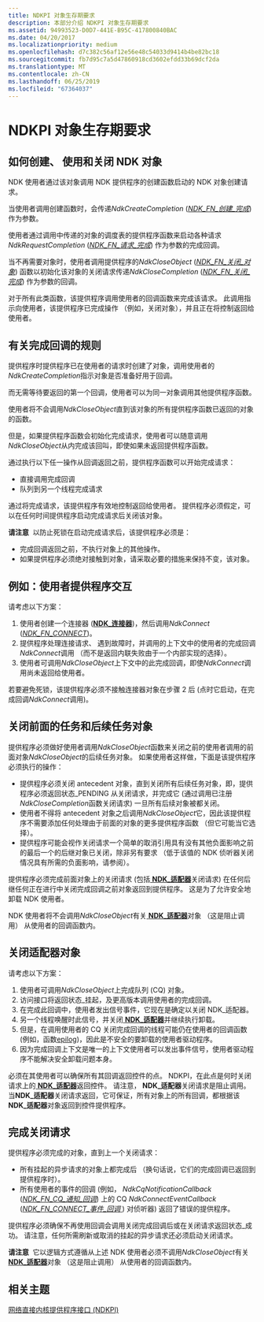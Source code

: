 ```yaml
---
title: NDKPI 对象生存期要求
description: 本部分介绍 NDKPI 对象生存期要求
ms.assetid: 94993523-D0D7-441E-B95C-417800840BAC
ms.date: 04/20/2017
ms.localizationpriority: medium
ms.openlocfilehash: d7c382c56af12e56e48c54033d9414b4be82bc18
ms.sourcegitcommit: fb7d95c7a5d47860918cd3602efdd33b69dcf2da
ms.translationtype: MT
ms.contentlocale: zh-CN
ms.lasthandoff: 06/25/2019
ms.locfileid: "67364037"
---
```

# <a name="ndkpi-object-lifetime-requirements"></a>NDKPI 对象生存期要求


## <a name="how-ndk-objects-are-created-used-and-closed"></a>如何创建、 使用和关闭 NDK 对象


NDK 使用者通过该对象调用 NDK 提供程序的创建函数启动的 NDK 对象创建请求。

当使用者调用创建函数时，会传递*NdkCreateCompletion* ([*NDK\_FN\_创建\_完成*](https://docs.microsoft.com/windows-hardware/drivers/ddi/content/ndkpi/nc-ndkpi-ndk_fn_create_completion)) 作为参数。

使用者通过调用中传递的对象的调度表的提供程序函数来启动各种请求*NdkRequestCompletion* ([*NDK\_FN\_请求\_完成*](https://docs.microsoft.com/windows-hardware/drivers/ddi/content/ndkpi/nc-ndkpi-ndk_fn_request_completion)) 作为参数的完成回调。

当不再需要对象时，使用者调用提供程序的*NdkCloseObject* ([*NDK\_FN\_关闭\_对象*](https://docs.microsoft.com/windows-hardware/drivers/ddi/content/ndkpi/nc-ndkpi-ndk_fn_close_object)) 函数以初始化该对象的关闭请求传递*NdkCloseCompletion* ([*NDK\_FN\_关闭\_完成*](https://docs.microsoft.com/windows-hardware/drivers/ddi/content/ndkpi/nc-ndkpi-ndk_fn_close_completion)) 作为参数的回调。

对于所有此类函数，该提供程序调用使用者的回调函数来完成该请求。 此调用指示向使用者，该提供程序已完成操作 （例如，关闭对象），并且正在将控制返回给使用者。

## <a name="the-rules-for-completion-callbacks"></a>有关完成回调的规则


提供程序时提供程序已在使用者的请求时创建了对象，调用使用者的*NdkCreateCompletion*指示对象是否准备好用于回调。

而无需等待要返回的第一个回调，使用者可以为同一对象调用其他提供程序函数。

使用者将不会调用*NdkCloseObject*直到该对象的所有提供程序函数已返回的对象的函数。

但是，如果提供程序函数会初始化完成请求，使用者可以随意调用*NdkCloseObject*从内完成该回叫，即使如果未返回提供程序函数。

通过执行以下任一操作从回调返回之前，提供程序函数可以开始完成请求：

-   直接调用完成回调
-   队列到另一个线程完成请求

通过将完成请求，该提供程序有效地控制返回给使用者。 提供程序必须假定，可以在任何时间提供程序启动完成请求后关闭该对象。

**请注意**  以防止死锁在启动完成请求后，该提供程序必须是：

-   完成回调返回之前，不执行对象上的其他操作。
-   如果提供程序必须绝对接触到对象，请采取必要的措施来保持不变，该对象。

 

## <a name="example-consumer-provider-interaction"></a>例如：使用者提供程序交互


请考虑以下方案：

1.  使用者创建一个连接器 ([**NDK\_连接器**](https://docs.microsoft.com/windows-hardware/drivers/ddi/content/ndkpi/ns-ndkpi-_ndk_connector))，然后调用*NdkConnect* ([*NDK\_FN\_CONNECT*](https://docs.microsoft.com/windows-hardware/drivers/ddi/content/ndkpi/nc-ndkpi-ndk_fn_connect))。
2.  提供程序处理连接请求、 遇到故障时，并调用的上下文中的使用者的完成回调*NdkConnect*调用 （而不是返回内联失败由于一个内部实现的选择）。
3.  使用者可调用*NdkCloseObject*上下文中的此完成回调，即使*NdkConnect*调用尚未返回给使用者。

若要避免死锁，该提供程序必须不接触连接器对象在步骤 2 后 (点时它启动，在完成回调*NdkConnect*调用)。

## <a name="closing-antecedent-and-successor-objects"></a>关闭前面的任务和后续任务对象


提供程序必须做好使用者调用*NdkCloseObject*函数来关闭之前的使用者调用的前面对象*NdkCloseObject*的后续任务对象。 如果使用者这样做，下面是该提供程序必须执行的操作：

-   提供程序必须关闭 antecedent 对象，直到关闭所有后续任务对象，即，提供程序必须返回状态\_PENDING 从关闭请求，并完成它 (通过调用已注册*NdkCloseCompletion*函数关闭请求) 一旦所有后续对象被都关闭。
-   使用者不得将 antecedent 对象之后调用*NdkCloseObject*它，因此该提供程序不需要添加任何处理由于前面的对象的更多提供程序函数 （但它可能当它选择）。
-   提供程序可能会视作关闭请求一个简单的取消引用具有没有其他负面影响之前的最后一个的后继对象已关闭，除非另有要求 （低于该值的 NDK 侦听器关闭情况具有所需的负面影响，请参阅）。

提供程序必须完成前面对象上的关闭请求 (包括[ **NDK\_适配器**](https://docs.microsoft.com/windows-hardware/drivers/ddi/content/ndkpi/ns-ndkpi-_ndk_adapter)关闭请求) 在任何后继任何正在进行中关闭完成回调之前对象返回到提供程序。 这是为了允许安全地卸载 NDK 使用者。

NDK 使用者将不会调用*NdkCloseObject*有关[ **NDK\_适配器**](https://docs.microsoft.com/windows-hardware/drivers/ddi/content/ndkpi/ns-ndkpi-_ndk_adapter)对象 （这是阻止调用） 从使用者的回调函数内。

## <a name="closing-adapter-objects"></a>关闭适配器对象


请考虑以下方案：

1.  使用者可调用*NdkCloseObject*上完成队列 (CQ) 对象。
2.  访问接口将返回状态\_挂起，及更高版本调用使用者的完成回调。
3.  在完成此回调中，使用者发出信号事件，它现在是确定以关闭 NDK\_适配器。
4.  另一个线程唤醒时此信号，并关闭[ **NDK\_适配器**](https://docs.microsoft.com/windows-hardware/drivers/ddi/content/ndkpi/ns-ndkpi-_ndk_adapter)并继续执行卸载。
5.  但是，在调用使用者的 CQ 关闭完成回调的线程可能仍在使用者的回调函数 (例如，函数[epilog](https://docs.microsoft.com/cpp/build/prolog-and-epilog))，因此是不安全的要卸载的使用者驱动程序。
6.  因为完成回调上下文是唯一的上下文使用者可以发出事件信号，使用者驱动程序不能解决安全卸载问题本身。

必须在其使用者可以确保所有其回调返回控件的点。 NDKPI，在此点是何时关闭请求上的[ **NDK\_适配器**](https://docs.microsoft.com/windows-hardware/drivers/ddi/content/ndkpi/ns-ndkpi-_ndk_adapter)返回控件。 请注意， **NDK\_适配器**关闭请求是阻止调用。 当**NDK\_适配器**关闭请求返回，它可保证，所有对象上的所有回调，都根据该**NDK\_适配器**对象返回到控件提供程序。

## <a name="completing-close-requests"></a>完成关闭请求


提供程序必须完成的对象，直到上一个关闭请求：

-   所有挂起的异步请求的对象上都完成后 （换句话说，它们的完成回调已返回到提供程序时）。
-   所有使用者的事件的回调 (例如， *NdkCqNotificationCallback* ([*NDK\_FN\_CQ\_通知\_回调*](https://docs.microsoft.com/windows-hardware/drivers/ddi/content/ndkpi/nc-ndkpi-ndk_fn_cq_notification_callback)) 上的 CQ *NdkConnectEventCallback* ([*NDK\_FN\_CONNECT\_事件\_回调* ](https://docs.microsoft.com/windows-hardware/drivers/ddi/content/ndkpi/nc-ndkpi-ndk_fn_connect_event_callback)) 对侦听器) 返回了错误的提供程序。

提供程序必须确保不再使用回调会调用关闭完成回调后或在关闭请求返回状态\_成功。 请注意，任何所需刷新或取消的挂起的异步请求还必须启动关闭请求。

**请注意**  它以逻辑方式遵循从上述 NDK 使用者必须不调用*NdkCloseObject*有关[ **NDK\_适配器**](https://docs.microsoft.com/windows-hardware/drivers/ddi/content/ndkpi/ns-ndkpi-_ndk_adapter)对象 （这是阻止调用） 从使用者的回调函数内。

 

## <a name="related-topics"></a>相关主题


[网络直接内核提供程序接口 (NDKPI)](network-direct-kernel-programming-interface--ndkpi-.md)

 

 






